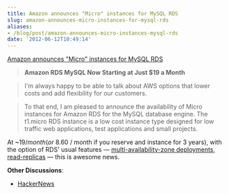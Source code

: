 ```yaml
---
title: Amazon announces "Micro" instances for MySQL RDS
slug: amazon-announces-micro-instances-for-mysql-rds
aliases:
- /blog/post/amazon-announces-micro-instances-mysql-rds
date: '2012-06-12T10:49:14'
---
```


[Amazon announces "Micro" instances for MySQL RDS](http://aws.typepad.com/aws/2012/06/amazon-rds-mysql-now-starting-at-19-month.html)

> **Amazon RDS MySQL Now Starting at Just $19 a Month**

> I'm always happy to be able to talk about AWS options that lower costs and add flexibility for our customers.

> To that end, I am pleased to announce the availability of Micro instances for Amazon RDS for the MySQL database engine. The t1.micro RDS instance is a low cost instance type designed for low traffic web applications, test applications and small projects.

<!--more-->

At ~$19 / month (or ~$8.60 / month if you reserve and instance for 3 years), with the option of RDS' usual features &mdash; [multi-availability-zone deployments](http://aws.typepad.com/aws/2010/05/amazon-rds-multi-az-deployment.html), [read-replicas](http://aws.typepad.com/aws/2010/10/amazon-rds-announcing-read-replicas.html) &mdash; this is awesome news.

**Other Discussions**:

* [HackerNews](http://news.ycombinator.com/item?id=4097408)
